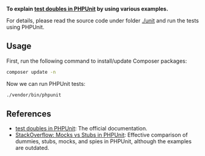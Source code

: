 **To explain [test doubles in PHPUnit] by using various examples.**

For details, please read the source code under folder [./unit] and run the tests using PHPUnit.

## Usage

First, run the following command to install/update Composer packages:

```bash
composer update -n
```

Now we can run PHPUnit tests:

```bash
./vendor/bin/phpunit
```

## References

* [test doubles in PHPUnit]: The official documentation.
* [StackOverflow: Mocks vs Stubs in PHPUnit]: Effective comparison of dummies, stubs, mocks, and spies in PHPUnit, although  the examples are outdated.

[test doubles in PHPUnit]: https://docs.phpunit.de/en/9.6/test-doubles.html
[StackOverflow: Mocks vs Stubs in PHPUnit]: https://stackoverflow.com/a/45975572
[./unit]: https://github.com/deminy/test-doubles-explained/tree/master/unit
